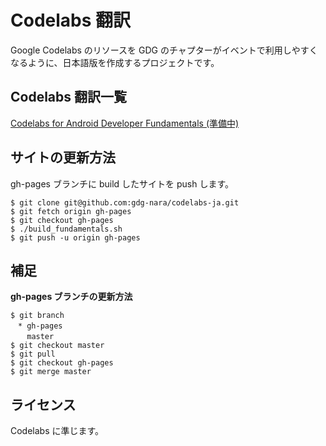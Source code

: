 # Codelabs 翻訳

Google Codelabs のリソースを GDG のチャプターがイベントで利用しやすくなるように、日本語版を作成するプロジェクトです。

## Codelabs 翻訳一覧

[Codelabs for Android Developer Fundamentals (準備中)](https://gdg-nara.github.io/codelabs-ja/android/fundamentals2/)

## サイトの更新方法

gh-pages ブランチに build したサイトを push します。

```
$ git clone git@github.com:gdg-nara/codelabs-ja.git
$ git fetch origin gh-pages
$ git checkout gh-pages
$ ./build_fundamentals.sh
$ git push -u origin gh-pages
```

## 補足

**gh-pages ブランチの更新方法**

```
$ git branch
　* gh-pages
  　master
$ git checkout master
$ git pull
$ git checkout gh-pages
$ git merge master
```

## ライセンス

Codelabs に準じます。
